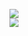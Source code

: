 [![](https://img.shields.io/badge/Made%20With-Github%20Spray-lightgrey.svg?style=for-the-badge&logo=github)](https://github.com/Annihil/github-spray#2086)  
[![](https://i.imgur.com/2DrTn0Z.gif)](https://github.com/Annihil/github-spray)